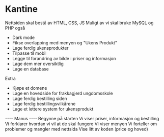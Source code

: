 # Kantine

Nettsiden skal bestå av HTML, CSS, JS
Muligt av vi skal bruke MySQL og PHP også

- Dark mode
- Fikse overlapping med menyen og "Ukens Produkt"
- Lage ferdig ukensprodukter
- Tilpasse til mobil
- Legge til forandring av bilde i priser og informasjon
- Lage dem mer oversiktlig
- Lage en database


Extra
- Kjøpe et domene
- Lage en hovedside for frakkagjerd ungdomsskole
- Lage ferdig bestilling siden
- Lage ferdig bestillingsvilkårene
- Lage et lettere system for ukensprodukt


---- Manus ----
Begynne på starten
Vi viser priser, informasjon og bestilling
Vi forklarer hvordan vi vil at de skal fungere
Vi viser menyen
Vi forteller om problemer og mangler med nettsida
Vise litt av koden (price og hoved)
